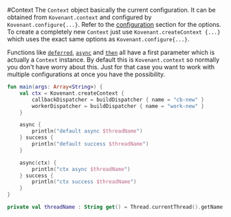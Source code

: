 #Context
The `Context` object basically the current configuration. It can be obtained from `Kovenant.context` and configured
by `Kovenant.configure{...}`. Refer to the [configuration](configuration.md) section for the options. To create 
a completely new `Context` just use `Kovenant.createContext {...}` which uses the exact same options as `Kovenant.configure{...}`.

Functions like [`deferred`](deferred.md), [`async`](async.md) and [`then`](then.md) all have a first parameter which
is actually a `Context` instance. By default this is `Kovenant.context` so normally you don't have worry about this.
Just for that case you want to work with multiple configurations at once you have the possibility.

```kt
fun main(args: Array<String>) {
    val ctx = Kovenant.createContext {
        callbackDispatcher = buildDispatcher { name = "cb-new" }
        workerDispatcher = buildDispatcher { name = "work-new" }
    }

    async {
        println("default async $threadName")
    } success {
        println("default success $threadName")
    }

    async(ctx) {
        println("ctx async $threadName")
    } success {
        println("ctx success $threadName")
    }
}

private val threadName : String get() = Thread.currentThread().getName()
```
